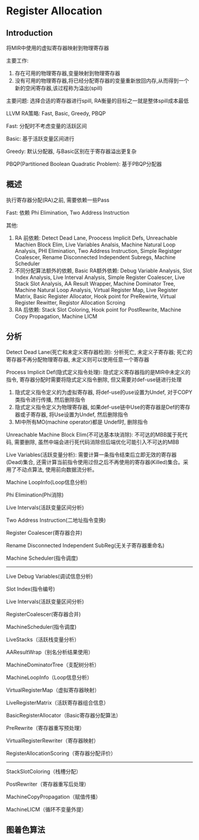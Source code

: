 # Register Allocation

## Introduction

将MIR中使用的虚拟寄存器映射到物理寄存器

主要工作:
1. 存在可用的物理寄存器,变量映射到物理寄存器
2. 没有可用的物理寄存器,将已经分配寄存器的变量重新放回内存,从而得到一个新的空闲寄存器,该过程称为溢出(spill)

主要问题: 选择合适的寄存器进行spill, RA衡量的目标之一就是整体spill成本最低

LLVM RA策略: Fast, Basic, Greedy, PBQP

Fast: 分配时不考虑变量的活跃区间

Basic: 基于活跃变量区间进行

Greedy: 默认分配器, 与Basic区别在于寄存器溢出更复杂

PBQP(Partitioned Boolean Quadratic Problem): 基于PBQP分配器

## 概述

执行寄存器分配(RA)之前, 需要依赖一些Pass

Fast: 依赖 Phi Elimination, Two Address Instruction

其他:
1. RA 前依赖: Detect Dead Lane, Proocess Implicit Defs, Unreachable Machien Block Elim, Live Variables Analsis, Machine Natural Loop Analysis, PHI Elimination, Two Address Instruction, Simple Registger Coalescer, Rename Disconnected Independent Subregs, Machine Scheduler
2. 不同分配算法额外的依赖, Basic RA额外依赖: Debug Variable Analysis, Slot Index Analysis, Live Interval Analysis, Simple Register Coalescer, Live Stack Slot Analysis, AA Result Wrapper, Machine Dominator Tree, Machine Natural Loop Analysis, Virtual Register Map, Live Register Matrix, Basic Register Allocator, Hook point for PreRewirte, Virtual Register Rewitter, Registor Allocation Scroing
3. RA 后依赖: Stack Slot Coloring, Hook point for PostRewrite, Machine Copy Propagation, Machine LICM

## 分析

Detect Dead Lane(死亡和未定义寄存器检测): 分析死亡, 未定义子寄存器; 死亡的寄存器不再分配物理寄存器, 未定义则可以使用任意一个寄存器

Process Implicit Def(隐式定义指令处理): 隐式定义寄存器指的是MIR中未定义的指令, 寄存器分配时需要将隐式定义指令删除, 但又需要对def-use链进行处理

1. 隐式定义指令定义的为虚拟寄存器, 将def-use的use设置为Undef, 对于COPY类指令进行传播, 然后删除指令
2. 隐式定义指令定义为物理寄存器, 如果def-use链中Use的寄存器是Def的寄存器或子寄存器, 将Use设置为Undef, 然后删除指令
3. MI中所有MO(machine operator)都是 Undef时, 删除指令


Unreachable Machine Block Elim(不可达基本块消除): 不可达的MBB属于死代码, 需要删除, 虽然中端会进行死代码消除但后端优化可能引入不可达的MBB

Live Variables(活跃变量分析): 需要计算一条指令结束后立即无效的寄存器(Dead)集合, 还需计算当前指令使用过但之后不再使用的寄存器(Killed)集合。采用了不动点算法, 使用前向数据流分析。

Machine LoopInfo(Loop信息分析)

Phi Elimination(Phi消除)

Live Intervals(活跃变量区间分析)

Two Address Instruction(二地址指令变换)

Register Coalescer(寄存器合并)

Rename Disconnected Independent SubReg(无关子寄存器重命名)

Machine Scheduler(指令调度)

-----

Live Debug Variables(调试信息分析)

Slot Index(指令编号)

Live Intervals(活跃变量区间分析)

RegisterCoalescer(寄存器合并)

MachineScheduler(指令调度)

LiveStacks（活跃栈变量分析）

AAResultWrap（别名分析结果使用）

MachineDominatorTree（支配树分析）

MachineLoopInfo（Loop信息分析）

VirtualRegisterMap（虚拟寄存器映射）

LiveRegisterMatrix（活跃寄存器组合信息）

BasicRegisterAllocator（Basic寄存器分配算法）

PreRewrite（寄存器重写预处理）

VirtualRegisterRewriter（寄存器映射）

RegisterAllocationScoring（寄存器分配评价）

-----

StackSlotColoring（栈槽分配）

PostRewriter（寄存器重写后处理）

MachineCopyPropagation（赋值传播）

MachineLICM（循环不变量外提）

## 图着色算法

